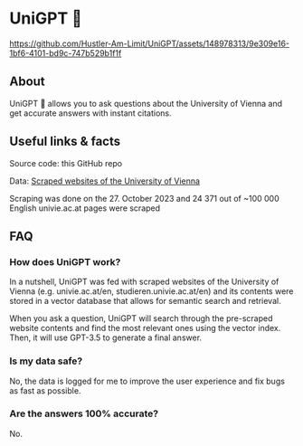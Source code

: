 # UniGPT 🚀
https://github.com/Hustler-Am-Limit/UniGPT/assets/148978313/9e309e16-1bf6-4101-bd9c-747b529b1f1f

## About
UniGPT 🚀 allows you to ask questions about the University of Vienna and get accurate answers with instant citations.

## Useful links & facts
Source code: this GitHub repo

Data: [Scraped websites of the University of Vienna](https://github.com/Hustler-Am-Limit/UniGPT/blob/main/data/cleaned_english_documents.txt.zip)

Scraping was done on the 27. October 2023 and 24 371 out of ~100 000 English univie.ac.at pages were scraped

## FAQ
### How does UniGPT work?
In a nutshell, UniGPT was fed with scraped websites of the University of Vienna (e.g. univie.ac.at/en, studieren.univie.ac.at/en) and its contents were stored in a vector database that allows for semantic search and retrieval.

When you ask a question, UniGPT will search through the pre-scraped website contents and find the most relevant ones using the vector index. Then, it will use GPT-3.5 to generate a final answer.

### Is my data safe?
No, the data is logged for me to improve the user experience and fix bugs as fast as possible.

### Are the answers 100% accurate?
No.
